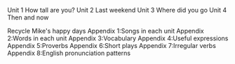Unit 1 How tall are you?
Unit 2 Last weekend
Unit 3 Where did you go
Unit 4 Then and now

Recycle Mike's happy days
Appendix 1:Songs in each unit
Appendix 2:Words in each unit
Appendix 3:Vocabulary
Appendix 4:Useful expressions
Appendix 5:Proverbs
Appendix 6:Short plays
Appendix 7:Irregular verbs
Appendix 8:English pronunciation patterns